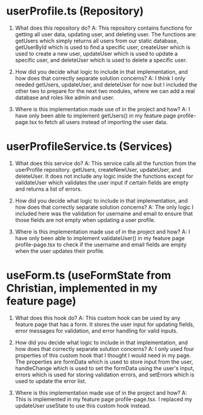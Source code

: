 # userProfile.ts (Repository)

1. What does this repository do?
A: This repository contains functions for getting all user data, updating user, and deleting user. The functions are: getUsers which simply returns all users from our static database, getUserById which is used to find a specific user, createUser which is used to create a new user, updateUser which is used to update a specific user, and deleteUser which is used to delete a specific user.


2. How did you decide what logic to include in that implementation, and how does that correctly separate solution concerns?
A: I think I only needed getUsers, updateUser, and deleteUser for now but I included the other two to prepare for the next two modules, where we can add a real database and roles like admin and user.

3. Where is this implementation made use of in the project and how?
A: I have only been able to implement getUsers() in my feature page profile-page.tsx to fetch all users instead of importing the user data.

# userProfileService.ts (Services)

1. What does this service do?
A: This service calls all the function from the userProfile repository. getUsers, createNewUser, updateUser, and deleteUser. It does not include any logic inside the functions except for validateUser which validates the user input if certain fields are empty and returns a list of errors.

2. How did you decide what logic to include in that implementation, and how does that correctly separate solution concerns?
A: The only logic I included here was the validation for username and email to ensure that those fields are not empty when updating a user profile.

3. Where is this implementation made use of in the project and how?
A: I have only been able to implement validateUser() in my feature page profile-page.tsx to check if the username and email fields are empty when the user updates their profile.

# useForm.ts (useFormState from Christian, implemented in my feature page)

1. What does this hook do?
A: This custom hook can be used by any feature page that has a form. It stores the user input for updating fields, error messages for validation, and error handling for valid inputs.

2. How did you decide what logic to include in that implementation, and how does that correctly separate solution concerns?
A: I only used four properties of this custom hook that I thought I would need in my page. The properties are formData which is used to store input from the user, handleChange which is used to set the formData using the user's input, errors which is used for storing validation errors, and setErrors which is used to update the error list.

3. Where is this implementation made use of in the project and how?
A: This is implemented in my feature page profile-page.tsx. I replaced my updateUser useState to use this custom hook instead. 